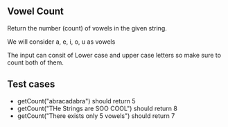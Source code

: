 ## **Vowel Count**

Return the number (count) of vowels in the given string.

We will consider a, e, i, o, u as vowels

The input can consit of Lower case and upper case letters so make sure to count both of them.

## Test cases

- getCount("abracadabra") should return 5
- getCount("THe Strings are SOO COOL") should return 8
- getCount("There exists only 5 vowels") should return 7
